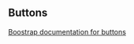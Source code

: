 ## Buttons

[Boostrap documentation for buttons][docs]


[docs]: http://getbootstrap.com/css/#buttons
